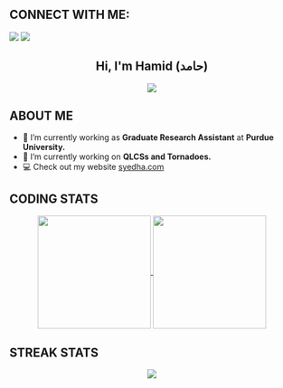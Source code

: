 ## **CONNECT WITH ME**:
<p align="left">
<a href = "https://www.linkedin.com/in/hamidrixvi/"><img src="https://img.shields.io/badge/LinkedIn-0077B5?style=for-the-badge&logo=linkedin&logoColor=white"/></a>
<a href = "https://twitter.com/HamidRixvi"><img src="https://img.shields.io/twitter/url/http/shields.io.svg?style=for-the-badge&logo=x&logoColor=black"/></a>
<!-- <a href = "https://twitter.com/HamidRixvi"><img src="https://img.shields.io/badge/Twitter-1DA1F2?style=for-the-badge&logo=twitter&logoColor=white"/></a> -->
<!-- <a href = "https://www.instagram.com/hamidrixvi/"><img src="https://img.shields.io/badge/Instagram-E4405F?style=for-the-badge&logo=instagram&logoColor=white"/></a> -->
<!-- <a href='https://github.com/syedhamidali?tab=followers'>
   <img alt='followers' title='Follow Me on GitHub' src='https://custom-icon-badges.herokuapp.com/github/followers/syedhamidali?color=236ad3&labelColor=1155ba&style=for-the-badge&logo=person-add&label=Follow&logoColor=white'/> -->

<h2 align="center">Hi, I'm Hamid (حامد)</h2>
<div align='center'>
<img src='https://readme-typing-svg.herokuapp.com/?font=ubuntu&color=16A085&center=true&lines=Grad+Student%20@%20Purdue+University;Weather+Enthusiast;'/>
</div>

## **ABOUT ME**

- 🔭 I’m currently working as **Graduate Research Assistant** at **Purdue University.**
- 🌱 I’m currently working on **QLCSs and Tornadoes.**
- 💻 Check out my website [syedha.com](https://syedha.com)



## **CODING STATS**
<p align = 'center'>
<!--     <img src='https://github-readme-stats-sigma-five.vercel.app/api?username=syedhamidali&count_private=true&include_all_commits=true&show_icons=true&theme=gotham&hide_border=true&line_height=27'/>
    <img src='https://github-readme-stats-sigma-five.vercel.app/api/top-langs/?username=syedhamidali&show_icons=true&hide=javascript,go,php,html,typescript,css,scss,markdown&theme=gotham&line_height=27&hide_border=true'/> -->
    <!-- <img src='https://github-readme-stats-sigma-five.vercel.app/api/top-langs/?username=syedhamidali&show_icons=true&hide=php,html,typescript,css,markdown&theme=gotham&line_height=27&hide_border=true'/> -->
    <!-- <img src='https://github-readme-stats-sigma-five.vercel.app/api/top-langs/?username=syedhamidali&show_icons=true&theme=gotham&line_height=27&hide_border=true'/> -->
<a href="https://github.com/anuraghazra/github-readme-stats">
  <img height=200 align="center" src="https://github-readme-stats.vercel.app/api?username=syedhamidali&theme=dark&rank_icon=github" />
</a>
<a href="https://github.com/anuraghazra/convoychat">
  <img height=200 align="center" src="https://github-readme-stats.vercel.app/api/top-langs?username=syedhamidali&layout=compact&langs_count=8&card_width=320&theme=dark" />
</a>

</p>

## **STREAK STATS**
<p align = 'center'>
    <img src='https://github-readme-streak-stats.herokuapp.com/?user=syedhamidali&theme=gotham&hide_border=true'>
</p>





<!-- [![Twitter Badge](https://img.shields.io/twitter/follow/hamidrixvi?style=social)](https://twitter.com/hamidrixvi)
[![LinkedIn](https://img.shields.io/static/v1?label=&message=LinkedIn&color=0077B5&style=flat-square&logo=linkedin)](https://linkedin.com/in/hamidrixvi/)
[![Facebook Badge](https://img.shields.io/badge/Facebook-1877F2?logo=facebook&logoColor=white)](https://facebook.com/hamidrixvi/)
[![Instageam Badge](https://img.shields.io/badge/Instagram-E4405F?logo=instagram&logoColor=white)](https://instagram.com/hamidrixvi)
![Radar](https://raw.githubusercontent.com/syedhamidali/Weather-Radar-PPI-RHI-Plotting-by-PYART/main/project.gif)
<!-- ![myImg](IMG_20200712_150741.png) -->
